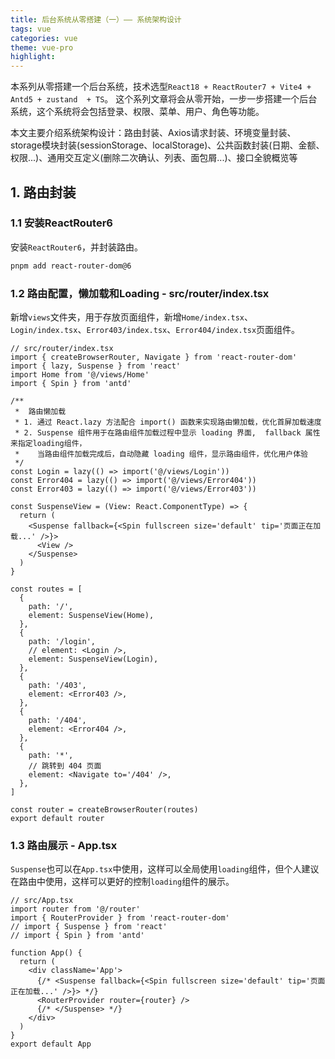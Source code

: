 ```yaml
---
title: 后台系统从零搭建（一）—— 系统架构设计
tags: vue
categories: vue
theme: vue-pro
highlight:
---
```


本系列从零搭建一个后台系统，技术选型`React18 + ReactRouter7 + Vite4 + Antd5 + zustand  + TS`。
这个系列文章将会从零开始，一步一步搭建一个后台系统，这个系统将会包括登录、权限、菜单、用户、角色等功能。

<!-- 目录结构定义、 -->

本文主要介绍系统架构设计：路由封装、Axios请求封装、环境变量封装、storage模块封装(sessionStorage、localStorage)、公共函数封装(日期、金额、权限...)、通用交互定义(删除二次确认、列表、面包屑...)、接口全貌概览等

## 1. 路由封装

### 1.1 安装ReactRouter6

安装`ReactRouter6`，并封装路由。

```bash
pnpm add react-router-dom@6
```

### 1.2 路由配置，懒加载和Loading - src/router/index.tsx

新增`views`文件夹，用于存放页面组件，新增`Home/index.tsx`、`Login/index.tsx`、`Error403/index.tsx`、`Error404/index.tsx`页面组件。

```tsx
// src/router/index.tsx
import { createBrowserRouter, Navigate } from 'react-router-dom'
import { lazy, Suspense } from 'react'
import Home from '@/views/Home'
import { Spin } from 'antd'

/**
 *  路由懒加载
 * 1. 通过 React.lazy 方法配合 import() 函数来实现路由懒加载，优化首屏加载速度
 * 2. Suspense 组件用于在路由组件加载过程中显示 loading 界面,  fallback 属性来指定loading组件，
 *    当路由组件加载完成后，自动隐藏 loading 组件，显示路由组件，优化用户体验
 */
const Login = lazy(() => import('@/views/Login'))
const Error404 = lazy(() => import('@/views/Error404'))
const Error403 = lazy(() => import('@/views/Error403'))

const SuspenseView = (View: React.ComponentType) => {
  return (
    <Suspense fallback={<Spin fullscreen size='default' tip='页面正在加载...' />}>
      <View />
    </Suspense>
  )
}

const routes = [
  {
    path: '/',
    element: SuspenseView(Home),
  },
  {
    path: '/login',
    // element: <Login />,
    element: SuspenseView(Login),
  },
  {
    path: '/403',
    element: <Error403 />,
  },
  {
    path: '/404',
    element: <Error404 />,
  },
  {
    path: '*',
    // 跳转到 404 页面
    element: <Navigate to='/404' />,
  },
]

const router = createBrowserRouter(routes)
export default router
```

### 1.3 路由展示 - App.tsx

`Suspense`也可以在`App.tsx`中使用，这样可以全局使用`loading`组件，但个人建议在路由中使用，这样可以更好的控制`loading`组件的展示。

```tsx
// src/App.tsx
import router from '@/router'
import { RouterProvider } from 'react-router-dom'
// import { Suspense } from 'react'
// import { Spin } from 'antd'

function App() {
  return (
    <div className='App'>
      {/* <Suspense fallback={<Spin fullscreen size='default' tip='页面正在加载...' />}> */}
      <RouterProvider router={router} />
      {/* </Suspense> */}
    </div>
  )
}
export default App
```

<!-- ### 1.3 路由封装 - 路由守卫

```tsx
import { useNavigate } from 'react-router-dom'
import { useStore } from '@/store'
import { useEffect } from 'react'

export const useAuth = () => {
  const navigate = useNavigate()
  const { state } = useStore()
  useEffect(() => {
    if (!state.user) {
      navigate('/login')
    }
  }, [state.user, navigate])
}
```
 -->
